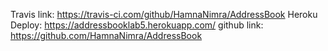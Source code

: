 Travis link: https://travis-ci.com/github/HamnaNimra/AddressBook
Heroku Deploy: https://addressbooklab5.herokuapp.com/
github link: https://github.com/HamnaNimra/AddressBook
